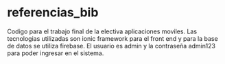 # referencias_bib
Codigo para el trabajo final de la electiva aplicaciones moviles.
Las tecnologias utilizadas son ionic framework para el front end y para la base de datos se utiliza firebase.
El usuario es admin y la contraseña admin123 para poder ingresar en el sistema.
